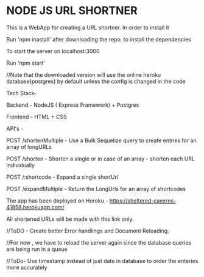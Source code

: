 # NODE JS URL SHORTNER
This is a WebApp for creating a URL shortner.
In order to install it


Run 'npm inastall' after downloading the repo. to install the dependencies


To start the server on localhost:3000


Run 'npm start'

//Note that the downloaded version will use the online heroku database(postgres) by default unless the config is changed in the code 

Tech Stack- 


Backend - NodeJS ( Express Framework) + Postgres


Frontend - HTML + CSS


API's - 

POST /shortenMultiple - Use a Bulk Sequelize query to create entries for an array of longURLs


POST /shorten - Shorten a single or in case of an array - shorten each URL individually


POST /:shortcode - Expand a single shortUrl


POST /expandMultiple - Return the LongUrls for an array of shortcodes


The app has been deployed on Heroku - https://sheltered-caverns-41858.herokuapp.com/

All shortened URLs will be made with this link only.

//ToDO - Create better Error handlings and Document Reloading.

//For now , we have to reload the server again since the database queries are being run in a queue

//ToDo- Use timestamp instead of just date in database to order the enteries more accurately
